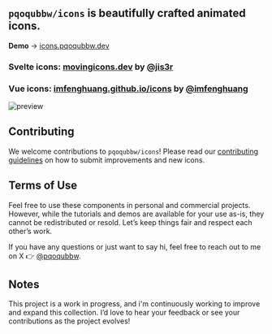## `pqoqubbw/icons` is beautifully crafted animated icons.

**Demo** → [icons.pqoqubbw.dev](https://icons.pqoqubbw.dev)

### Svelte icons: [movingicons.dev](https://www.movingicons.dev/) by [@jis3r](https://github.com/jis3r)

### Vue icons: [imfenghuang.github.io/icons](https://imfenghuang.github.io/icons/) by [@imfenghuang](https://github.com/imfenghuang)

![preview](./app/og.png)

## Contributing

We welcome contributions to `pqoqubbw/icons`! Please read our [contributing guidelines](CONTRIBUTING.md) on how to submit improvements and new icons.

## Terms of Use

Feel free to use these components in personal and commercial projects. However, while the tutorials and demos are available for your use as-is, they cannot be redistributed or resold. Let’s keep things fair and respect each other’s work.

If you have any questions or just want to say hi, feel free to reach out to me on X 👉 [@pqoqubbw](https://x.com/pqoqubbw).

## Notes

This project is a work in progress, and i'm continuously working to improve and expand this collection. I’d love to hear your feedback or see your contributions as the project evolves!

